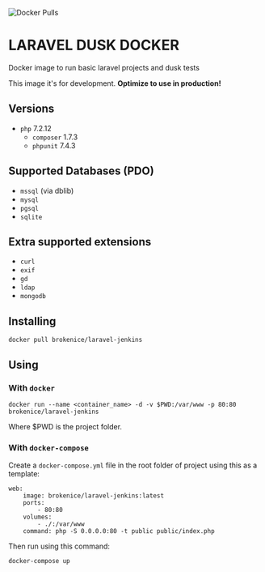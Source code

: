 ![Docker Pulls](https://img.shields.io/docker/pulls/hitalos/php.svg)

# LARAVEL DUSK DOCKER
Docker image to run basic laravel projects and dusk tests

This image it's for development. **Optimize to use in production!**

## Versions
* `php` 7.2.12
  * `composer` 1.7.3
  * `phpunit` 7.4.3

## Supported Databases (**PDO**)
* `mssql` (via dblib)
* `mysql`
* `pgsql`
* `sqlite`

## Extra supported extensions
* `curl`
* `exif`
* `gd`
* `ldap`
* `mongodb`

## Installing
    docker pull brokenice/laravel-jenkins

## Using

### With `docker`
    docker run --name <container_name> -d -v $PWD:/var/www -p 80:80 brokenice/laravel-jenkins
Where $PWD is the project folder.

### With `docker-compose`

Create a `docker-compose.yml` file in the root folder of project using this as a template:
```
web:
    image: brokenice/laravel-jenkins:latest
    ports:
        - 80:80
    volumes:
        - ./:/var/www
    command: php -S 0.0.0.0:80 -t public public/index.php
```

Then run using this command:

    docker-compose up